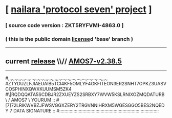 
# [ [nailara 'protocol seven' project](http://nailara.network/) ]

### [ source code version : ZKT5RYFVMI-4863.0 ]

### ( this is the public domain [license](../license)d 'base' branch )
---
## current [release](https://github.com/nailara-technologies/protocol-7/releases) \\\\// [AMOS7-v2.38.5](https://github.com/nailara-technologies/protocol-7/releases/tag/AMOS7-v2.38.5)
---

#,,,.,.,.,,.,,..,,...,.,.,.,.,,,.,.,,,,,.,...,..,,...,...,...,...,...,...,,,.,
#ZTYDUZLFJIAEUAIB5TCI4KF5OMLYF4GKFITEON3ER2SNHT7OPKZ3UASVCOSPHINXQWXKUUMSM5ZK4
#\\\|RQDQQATA5SCDBJR2ZXUEYZS2SRBXY7WVW5KSLRNIXOZMQDATURB \ / AMOS7 \ YOURUM ::
#\[7]72LRIKWVBZJFWSVGGXZERY2TRGVNNIHRXM5WGESGGO5BES2NQEDY 7  DATA SIGNATURE ::
#:::::::::::::::::::::::::::::::::::::::::::::::::::::::::::::::::::::::::::::
